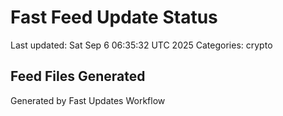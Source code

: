 # Fast Feed Update Status
Last updated: Sat Sep  6 06:35:32 UTC 2025
Categories: crypto

## Feed Files Generated

Generated by Fast Updates Workflow

